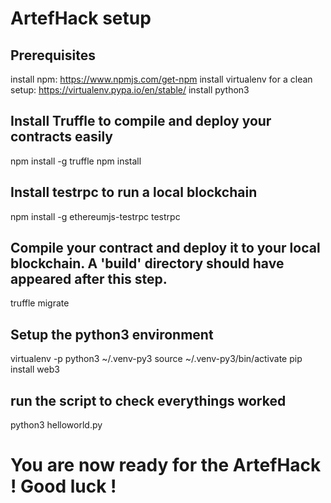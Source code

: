 # ArtefHack setup

## Prerequisites
install npm: https://www.npmjs.com/get-npm
install virtualenv for a clean setup: https://virtualenv.pypa.io/en/stable/
install python3

## Install Truffle to compile and deploy your contracts easily
npm install -g truffle
npm install

## Install testrpc to run a local blockchain
npm install -g ethereumjs-testrpc
testrpc

## Compile your contract and deploy it to your local blockchain. A 'build' directory should have appeared after this step.
truffle migrate

## Setup the python3 environment
virtualenv -p python3 ~/.venv-py3
source ~/.venv-py3/bin/activate
pip install web3

## run the script to check everythings worked
python3 helloworld.py

# You are now ready for the ArtefHack ! Good luck !
